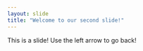 ```yaml
---
layout: slide
title: "Welcome to our second slide!"
---
```

This is a slide!
Use the left arrow to go back!
